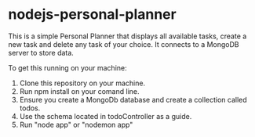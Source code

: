 # nodejs-personal-planner
This is a simple Personal Planner that displays all available tasks, create a new task and delete any task of your choice.
It connects to a MongoDB server to store data.  

To get this running on your machine:  
1. Clone this repository on your machine.  
2. Run npm install on your comand line.  
3. Ensure you create a MongoDb database and create a collection called todos.  
4. Use the schema located in todoController as a guide.  
5. Run "node app" or "nodemon app"
